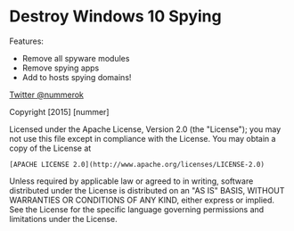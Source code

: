 # Destroy Windows 10 Spying

Features:
  - Remove all spyware modules
  - Remove spying apps
  - Add to hosts spying domains!

[Twitter @nummerok](https://twitter.com/nummerok)


Copyright [2015] [nummer]

Licensed under the Apache License, Version 2.0 (the "License");
you may not use this file except in compliance with the License.
You may obtain a copy of the License at

    [APACHE LICENSE 2.0](http://www.apache.org/licenses/LICENSE-2.0)

Unless required by applicable law or agreed to in writing, software
distributed under the License is distributed on an "AS IS" BASIS,
WITHOUT WARRANTIES OR CONDITIONS OF ANY KIND, either express or implied.
See the License for the specific language governing permissions and
limitations under the License.